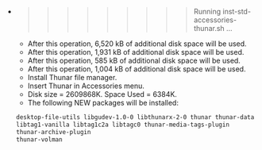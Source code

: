 * >>>>>>>>> Running inst-std-accessories-thunar.sh ...
  * After this operation, 6,520 kB of additional disk space will be used.
  * After this operation, 1,931 kB of additional disk space will be used.
  * After this operation, 585 kB of additional disk space will be used.
  * After this operation, 1,004 kB of additional disk space will be used.
  * Install Thunar file manager.
  * Insert Thunar in Accessories menu.
  * Disk size = 2609868K. Space Used = 6384K.
  * The following NEW packages will be installed:
  ```bash
  desktop-file-utils libgudev-1.0-0 libthunarx-2-0 thunar thunar-data
  libtag1-vanilla libtag1c2a libtagc0 thunar-media-tags-plugin
  thunar-archive-plugin
  thunar-volman
  ```
